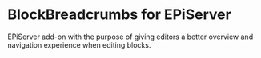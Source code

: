 # BlockBreadcrumbs for EPiServer

EPiServer add-on with the purpose of giving editors a better overview and navigation experience when editing blocks.

